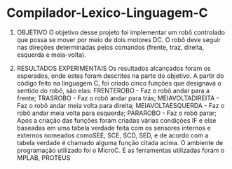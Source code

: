 # Compilador-Lexico-Linguagem-C

1. OBJETIVO
O objetivo desse projeto foi implementar um robô controlado que possa se mover
por meio de dois motores DC. O robô deve seguir nas direções determinadas
pelos comandos (frente, traz, direita, esquerda e meia-volta).

2. RESULTADOS EXPERIMENTAIS
Os resultados alcançados foram os esperados, onde estes foram descritos na
parte do objetivo. A partir do código feito na linguagem C, foi criado cinco funções
que designava o sentido do robô, são elas:
FRENTEROBO - Faz o robô andar para a frente;
TRASROBO - Faz o robô andar para trás;
MEIAVOLTADIREITA - Faz o robô andar meia volta para direita;
MEIAVOLTAESQUERDA - Faz o robô andar meia volta para esquerda;
PARAROBO - Faz o robô parar;
Após a criação das funções foram criadas várias condições IF e else baseadas em
uma tabela verdade feita com os sensores internos e externos nomeados comoSEE, SCE, SCD, SED, e de acordo com a tabela verdade é chamado alguma
função citada acima.
O ambiente de programação utilizado foi o MicroC. E as ferramentas utilizadas
foram o MPLAB, PROTEUS
